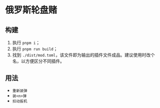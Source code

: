 # 俄罗斯轮盘赌

## 构建

1. 执行 `pnpm i`；
2. 执行 `pnpm run build`；
3. 找到 `./dist/mod.toml`，该文件即为输出的插件文件成品。建议使用时改个名，<wbr>
   以方便区分不同插件。

## 用法

- `重新装弹`
- `装<n>弹`
- `扣动扳机`
